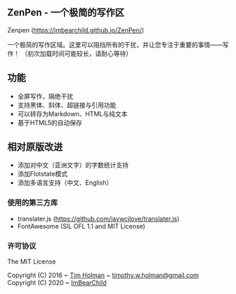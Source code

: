 ## ZenPen - 一个极简的写作区

Zenpen (https://imbearchild.github.io/ZenPen/) 

一个极简的写作区域。这里可以阻挡所有的干扰，并让您专注于重要的事情——写作！
（初次加载时间可能较长，请耐心等待）

## 功能

* 全屏写作，隔绝干扰
* 支持黑体、斜体、超链接与引用功能
* 可以转存为Markdown、HTML与纯文本
* 基于HTML5的自动保存


## 相对原版改进 

* 添加对中文（亚洲文字）的字数统计支持
* 添加Flotstate模式
* 添加多语言支持（中文、English）

### 使用的第三方库

* translater.js (https://github.com/jaywcjlove/translater.js)
* FontAwesome (SIL OFL 1.1 and MIT License)

### 许可协议

The MIT License

Copyright (C) 2016 ~ [Tim Holman](http://tholman.com) ~ timothy.w.holman@gmail.com
Copyright (C) 2020 ~ [ImBearChild](https://github.com/ImBearChild/) 
